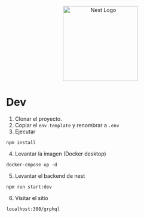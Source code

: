 <p align="center">
  <a href="http://nestjs.com/" target="blank"><img src="https://nestjs.com/img/logo-small.svg" width="200" alt="Nest Logo" /></a>
</p>

# Dev

1. Clonar el proyecto.
2. Copiar el `env.template` y renombrar a `.env`
3. Ejecutar

```
npm install
```

4. Levantar la imagen (Docker desktop)

```
docker-cmpose up -d
```

5. Levantar el backend de nest

```
npm run start:dev
```

6. Visitar el sitio

```
localhost:300/grphql
```
